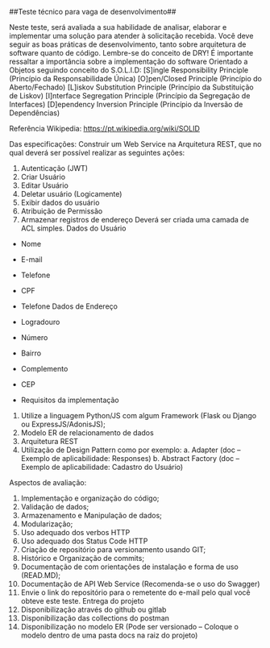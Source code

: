 ##Teste técnico para vaga de desenvolvimento##

Neste teste, será avaliada a sua habilidade de analisar, elaborar e implementar uma solução
para atender à solicitação recebida. Você deve seguir as boas práticas de desenvolvimento, tanto
sobre arquitetura de software quanto de código.
Lembre-se do conceito de DRY!
É importante ressaltar a importância sobre a implementação do software Orientado a Objetos
seguindo conceito do S.O.L.I.D:
[S]ingle Responsibility Principle (Princípio da Responsabilidade Única)
[O]pen/Closed Principle (Princípio do Aberto/Fechado)
[L]iskov Substitution Principle (Princípio da Substituição de Liskov)
[I]nterface Segregation Principle (Princípio da Segregação de Interfaces)
[D]ependency Inversion Principle (Princípio da Inversão de Dependências)

Referência Wikipedia: https://pt.wikipedia.org/wiki/SOLID

Das especificações:
Construir um Web Service na Arquitetura REST, que no qual deverá ser possível realizar as
seguintes ações:
1. Autenticação (JWT)
2. Criar Usuário
3. Editar Usuário
4. Deletar usuário (Logicamente)
5. Exibir dados do usuário
6. Atribuição de Permissão
7. Armazenar registros de endereço
Deverá ser criada uma camada de ACL simples.
Dados do Usuário
- Nome
- E-mail
- Telefone
- CPF
- Telefone
Dados de Endereço
- Logradouro
- Número
- Bairro
- Complemento
- CEP

- Requisitos da implementação
1. Utilize a linguagem Python/JS com algum Framework (Flask ou Django ou
ExpressJS/AdonisJS);
2. Modelo ER de relacionamento de dados
3. Arquitetura REST
4. Utilização de Design Pattern como por exemplo:
a. Adapter (doc – Exemplo de aplicabilidade: Responses)
b. Abstract Factory (doc – Exemplo de aplicabilidade: Cadastro do Usuário)

Aspectos de avaliação:
1. Implementação e organização do código;
2. Validação de dados;
3. Armazenamento e Manipulação de dados;
4. Modularização;
5. Uso adequado dos verbos HTTP
6. Uso adequado dos Status Code HTTP
7. Criação de repositório para versionamento usando GIT;
8. Histórico e Organização de commits;
9. Documentação de com orientações de instalação e forma de uso (READ.MD);
10. Documentação de API Web Service (Recomenda-se o uso do Swagger)
11. Envie o link do repositório para o remetente do e-mail pelo qual você obteve este teste.
Entrega do projeto
1. Disponibilização através do github ou gitlab
2. Disponibilização das collections do postman
3. Disponibilização no modelo ER (Pode ser versionado – Coloque o modelo dentro de uma
pasta docs na raiz do projeto)
